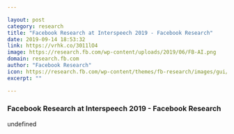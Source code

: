 ```yaml
---

layout: post
category: research
title: "Facebook Research at Interspeech 2019 - Facebook Research"
date: 2019-09-14 18:53:32
link: https://vrhk.co/3011lO4
image: https://research.fb.com/wp-content/uploads/2019/06/FB-AI.png
domain: research.fb.com
author: "Facebook Research"
icon: https://research.fb.com/wp-content/themes/fb-research/images/gui/facebook.ico
excerpt: ""

---
```


### Facebook Research at Interspeech 2019 - Facebook Research

undefined